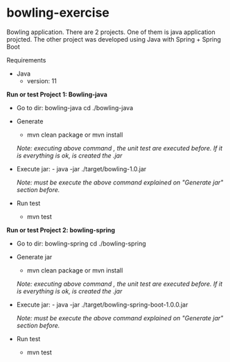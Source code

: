 # bowling-exercise
Bowling application. There are 2 projects. One of them is java application projcted. The other project was developed using Java with Spring + Spring Boot

Requirements
  - Java
      - version: 11

<b>Run or test Project 1: Bowling-java</b>
  - Go to dir: bowling-java
    cd ./bowling-java
    
  - Generate
    - mvn clean package or mvn install
  
    <i>Note: executing above command , the unit test are executed before. If it is everything is ok, is created the .jar</i>

  - Execute jar: - java -jar ./target/bowling-1.0.jar
   
    <i>Note: must be execute the above command explained on "Generate jar" section before.</i>
   
  - Run test
    - mvn test



<b>Run or test Project 2: bowling-spring</b>
  - Go to dir: bowling-spring
    cd ./bowling-spring
    
  - Generate jar
    - mvn clean package or mvn install
  
    <i>Note: executing above command , the unit test are executed before. If it is everything is ok, is created the .jar</i>

  - Execute jar: - java -jar ./target/bowling-spring-boot-1.0.0.jar
  
    <i>Note: must be execute the above command explained on "Generate jar" section before.</i>
  
  - Run test
    - mvn test


